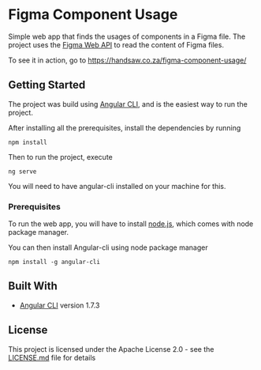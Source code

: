 # Figma Component Usage

Simple web app that finds the usages of components in a Figma file. The project uses the [Figma Web API](https://www.figma.com/developers) to read the content of Figma files.

To see it in action, go to https://handsaw.co.za/figma-component-usage/

## Getting Started

The project was build using [Angular CLI](https://github.com/angular/angular-cli), and is the easiest way to run the project.

After installing all the prerequisites, install the dependencies by running
```
npm install
```

Then to run the project, execute
```
ng serve
```
You will need to have angular-cli installed on your machine for this.

### Prerequisites

To run the web app, you will have to install [node.js]( https://nodejs.org/en/), which comes with node package manager. 

You can then install Angular-cli using node package manager
```
npm install -g angular-cli
```

## Built With

* [Angular CLI](https://github.com/angular/angular-cli) version 1.7.3

## License

This project is licensed under the Apache License 2.0 - see the [LICENSE.md](LICENSE.md) file for details
